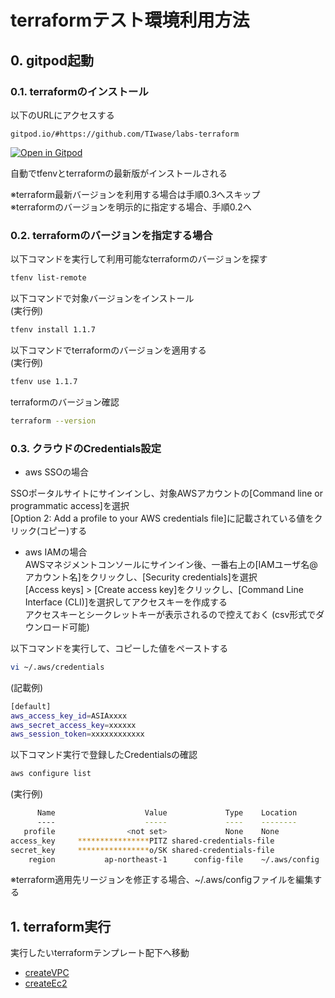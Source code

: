 # terraformテスト環境利用方法
## 0. gitpod起動
### 0.1. terraformのインストール
以下のURLにアクセスする
```
gitpod.io/#https://github.com/TIwase/labs-terraform
```
[![Open in Gitpod](https://gitpod.io/button/open-in-gitpod.svg)](https://gitpod.io/#https://github.com/TIwase/labs-terraform)  

自動でtfenvとterraformの最新版がインストールされる  

※terraform最新バージョンを利用する場合は手順0.3へスキップ  
※terraformのバージョンを明示的に指定する場合、手順0.2へ

### 0.2. terraformのバージョンを指定する場合
以下コマンドを実行して利用可能なterraformのバージョンを探す
```bash
tfenv list-remote
```
以下コマンドで対象バージョンをインストール  
(実行例)
```bash
tfenv install 1.1.7
```
以下コマンドでterraformのバージョンを適用する  
(実行例)
```bash
tfenv use 1.1.7
```
terraformのバージョン確認
```bash
terraform --version
```
### 0.3. クラウドのCredentials設定
- aws SSOの場合  

SSOポータルサイトにサインインし、対象AWSアカウントの[Command line or programmatic access]を選択  
[Option 2: Add a profile to your AWS credentials file]に記載されている値をクリック(コピー)する  

- aws IAMの場合  
AWSマネジメントコンソールにサインイン後、一番右上の[IAMユーザ名@アカウント名]をクリックし、[Security credentials]を選択  
[Access keys] > [Create access key]をクリックし、[Command Line Interface (CLI)]を選択してアクセスキーを作成する  
アクセスキーとシークレットキーが表示されるので控えておく (csv形式でダウンロード可能)


以下コマンドを実行して、コピーした値をペーストする
```bash
vi ~/.aws/credentials
```
(記載例)
```bash
[default]
aws_access_key_id=ASIAxxxx
aws_secret_access_key=xxxxxx
aws_session_token=xxxxxxxxxxxx
```
以下コマンド実行で登録したCredentialsの確認
```bash
aws configure list
```
(実行例)
```bash
      Name                    Value             Type    Location
      ----                    -----             ----    --------
   profile                <not set>             None    None
access_key     ****************PITZ shared-credentials-file    
secret_key     ****************o/SK shared-credentials-file    
    region           ap-northeast-1      config-file    ~/.aws/config
```
※terraform適用先リージョンを修正する場合、~/.aws/configファイルを編集する

## 1. terraform実行

実行したいterraformテンプレート配下へ移動  
- [createVPC](./lab-practice-01/aws-createVpc/)
- [createEc2](./lab-practice-02/)